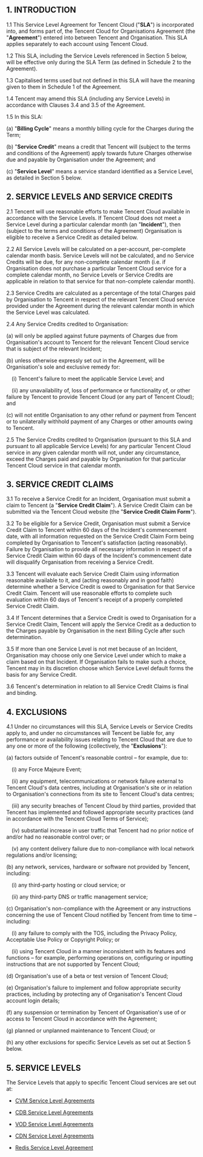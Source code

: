 ## 1.	INTRODUCTION
 1.1 This Service Level Agreement for Tencent Cloud ("**SLA**") is incorporated into, and forms part of, the Tencent Cloud for Organisations Agreement (the "**Agreement**") entered into between Tencent and Organisation. This SLA applies separately to each account using Tencent Cloud.  

 1.2	This SLA, including the Service Levels referenced in Section 5 below, will be effective only during the SLA Term (as defined in Schedule 2 to the Agreement). 

 1.3 Capitalised terms used but not defined in this SLA will have the meaning given to them in Schedule 1 of the Agreement. 

 1.4 Tencent may amend this SLA (including any Service Levels) in accordance with Clauses 3.4 and 3.5 of the Agreement. 

1.5 In this SLA:  

  (a) "**Billing Cycle**" means a monthly billing cycle for the Charges during the Term; 

  (b) "**Service Credit**" means a credit that Tencent will (subject to the terms and conditions of the Agreement) apply towards future Charges otherwise due and payable by Organisation under the Agreement; and

  (c) 	"**Service Level**" means a service standard identified as a Service Level, as detailed in Section 5 below. 

## 2.	SERVICE LEVELS AND SERVICE CREDITS 
2.1 Tencent will use reasonable efforts to make Tencent Cloud available in accordance with the Service Levels. If Tencent Cloud does not meet a Service Level during a particular calendar month (an "**Incident**"), then (subject to the terms and conditions of the Agreement) Organisation is eligible to receive a Service Credit as detailed below.

2.2 All Service Levels will be calculated on a per-account, per-complete calendar month basis. Service Levels will not be calculated, and no Service Credits will be due, for any non-complete calendar month (i.e. if Organisation does not purchase a particular Tencent Cloud service for a complete calendar month, no Service Levels or Service Credits are applicable in relation to that service for that non-complete calendar month). 

2.3 Service Credits are calculated as a percentage of the total Charges paid by Organisation to Tencent in respect of the relevant Tencent Cloud service provided under the Agreement during the relevant calendar month in which the Service Level was calculated. 

2.4 Any Service Credits credited to Organisation:

(a) will only be applied against future payments of Charges due from Organisation's account to Tencent for the relevant Tencent Cloud service that is subject of the relevant Incident;

 (b) unless otherwise expressly set out in the Agreement, will be Organisation's sole and exclusive remedy for: 
	 
&emsp;(i) Tencent's failure to meet the applicable Service Level; and  

  &emsp;(ii) any unavailability of, loss of performance or functionality of, or other failure by Tencent to provide Tencent Cloud (or any part of Tencent Cloud); and

(c) will not entitle Organisation to any other refund or payment from Tencent or to unilaterally withhold payment of any Charges or other amounts owing to Tencent.

2.5 The Service Credits credited to Organisation (pursuant to this SLA and pursuant to all applicable Service Levels) for any particular Tencent Cloud service in any given calendar month will not, under any circumstance, exceed the Charges paid and payable by Organisation for that particular Tencent Cloud service in that calendar month.  

## 3.	SERVICE CREDIT CLAIMS
 3.1 To receive a Service Credit for an Incident, Organisation must submit a claim to Tencent (a "**Service Credit Claim**"). A Service Credit Claim can be submitted via the Tencent Cloud website (the "**Service Credit Claim Form**"). 

 3.2 	To be eligible for a Service Credit, Organisation must submit a Service Credit Claim to Tencent within 60 days of the Incident's commencement date, with all information requested on the Service Credit Claim Form being completed by Organisation to Tencent's satisfaction (acting reasonably).   Failure by Organisation to provide all necessary information in respect of a Service Credit Claim within 60 days of the Incident's commencement date will disqualify Organisation from receiving a Service Credit.

 3.3	Tencent will evaluate each Service Credit Claim using information reasonable available to it, and (acting reasonably and in good faith) determine whether a Service Credit is owed to Organisation for that Service Credit Claim. Tencent will use reasonable efforts to complete such evaluation within 60 days of Tencent's receipt of a properly completed Service Credit Claim.

 3.4	If Tencent determines that a Service Credit is owed to Organisation for a Service Credit Claim, Tencent will apply the Service Credit as a deduction to the Charges payable by Organisation in the next Billing Cycle after such determination. 

 3.5	If more than one Service Level is not met because of an Incident, Organisation may choose only one Service Level under which to make a claim based on that Incident.  If Organisation fails to make such a choice, Tencent may in its discretion choose which Service Level default forms the basis for any Service Credit.

 3.6	Tencent's determination in relation to all Service Credit Claims is final and binding.  

## 4.	EXCLUSIONS
4.1 Under no circumstances will this SLA, Service Levels or Service Credits apply to, and under no circumstances will Tencent be liable for, any performance or availability issues relating to Tencent Cloud that are due to any one or more of the following (collectively, the "**Exclusions**"):

(a) factors outside of Tencent's reasonable control – for example, due to:

  &emsp;(i) any Force Majeure Event; 
    
  &emsp;(ii) any equipment, telecommunications or network failure external to Tencent Cloud's data centres, including at Organisation's site or in relation to Organisation's connections from its site to Tencent Cloud's data centres;

   &emsp;(iii) any security breaches of Tencent Cloud by third parties, provided that Tencent has implemented and followed appropriate security practices (and in accordance with the Tencent Cloud Terms of Service); 

  &emsp;(iv) substantial increase in user traffic that Tencent had no prior notice of and/or had no reasonable control over; or

  &emsp;(v) any content delivery failure due to non-compliance with local network regulations and/or licensing; 

(b) any network, services, hardware or software not provided by Tencent, including:

  &emsp;(i) any third-party hosting or cloud service; or

  &emsp;(ii) any third-party DNS or traffic management service;

(c) Organisation's non-compliance with the Agreement or any instructions concerning the use of Tencent Cloud notified by Tencent from time to time – including:

  &emsp;(i) any failure to comply with the TOS, including the Privacy Policy, Acceptable Use Policy or Copyright Policy; or

  &emsp;(ii)	using Tencent Cloud in a manner inconsistent with its features and functions – for example, performing operations on, configuring  or inputting instructions that are not supported by Tencent Cloud; 

(d) Organisation's use of a beta or test version of Tencent Cloud; 

(e) Organisation's failure to implement and follow appropriate security practices, including by protecting any of Organisation's Tencent Cloud account login details; 

(f) any suspension or termination by Tencent of Organisation's use of or access to Tencent Cloud in accordance with the Agreement;

(g) planned or unplanned maintenance to Tencent Cloud; or

(h)	any other exclusions for specific Service Levels as set out at Section 5 below. 

## 5.	SERVICE LEVELS
The Service Levels that apply to specific Tencent Cloud services are set out at:

- [CVM Service Level Agreements](https://intl.cloud.tencent.com/document/product/301/30393)

- [CDB Service Level Agreements](https://intl.cloud.tencent.com/document/product/301/12907)

- [VOD Service Level Agreements](https://intl.cloud.tencent.com/document/product/301/12908)

- [CDN Service Level Agreements](https://intl.cloud.tencent.com/document/product/301/12910)

- [Redis Service Level Agreement](https://intl.cloud.tencent.com/document/product/301/32279)
